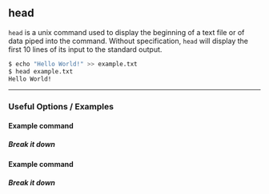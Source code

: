 head
-------

`head` is a unix command used to display the beginning of a text file or of data piped into the command. Without specification, `head` will display the first 10 lines of its input to the standard output.

~~~ bash
$ echo "Hello World!" >> example.txt
$ head example.txt
Hello World!
~~~

---

### Useful Options / Examples

#### Example command

##### Break it down

#### Example command

##### Break it down
